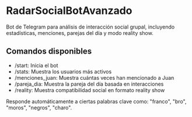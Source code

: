 # RadarSocialBotAvanzado

Bot de Telegram para análisis de interacción social grupal, incluyendo estadísticas, menciones, parejas del día y modo reality show.

## Comandos disponibles

- /start: Inicia el bot
- /stats: Muestra los usuarios más activos
- /menciones_juan: Muestra cuántas veces han mencionado a Juan
- /pareja_dia: Muestra la pareja del día basada en interacciones
- /reality: Muestra compatibilidad social en formato reality show

Responde automáticamente a ciertas palabras clave como: "franco", "bro", "moros", "negros", "charo".